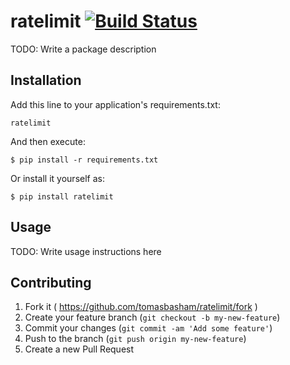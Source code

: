 # ratelimit [![Build Status](https://travis-ci.org/tomasbasham/ratelimit.svg?branch=master)](https://travis-ci.org/tomasbasham/ratelimit)

TODO: Write a package description

## Installation

Add this line to your application's requirements.txt:

```
ratelimit
```

And then execute:

    $ pip install -r requirements.txt

Or install it yourself as:

    $ pip install ratelimit

## Usage

TODO: Write usage instructions here

## Contributing

1. Fork it ( https://github.com/tomasbasham/ratelimit/fork )
2. Create your feature branch (`git checkout -b my-new-feature`)
3. Commit your changes (`git commit -am 'Add some feature'`)
4. Push to the branch (`git push origin my-new-feature`)
5. Create a new Pull Request
